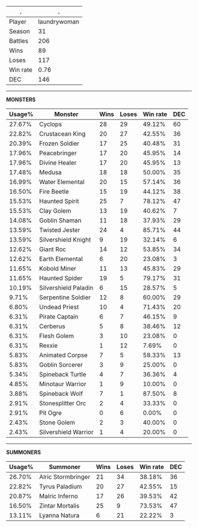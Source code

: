 .|.
|-|-
Player|laundrywoman
Season|31
Battles|206
Wins|89
Loses|117
Win rate|0.76
DEC|146

---
**MONSTERS**

Usage%|Monster|Wins|Loses|Win rate|DEC|
-|-|-|-|-|-|
27.67%|Cyclops|28|29|49.12%|60|
22.82%|Crustacean King|20|27|42.55%|36|
20.39%|Frozen Soldier|17|25|40.48%|31|
17.96%|Peacebringer|17|20|45.95%|14|
17.96%|Divine Healer|17|20|45.95%|13|
17.48%|Medusa|18|18|50.00%|35|
16.99%|Water Elemental|20|15|57.14%|36|
16.50%|Fire Beetle|15|19|44.12%|38|
15.53%|Haunted Spirit|25|7|78.12%|47|
15.53%|Clay Golem|13|19|40.62%|7|
14.08%|Goblin Shaman|11|18|37.93%|29|
13.59%|Twisted Jester|24|4|85.71%|44|
13.59%|Silvershield Knight|9|19|32.14%|6|
12.62%|Giant Roc|14|12|53.85%|34|
12.62%|Earth Elemental|6|20|23.08%|3|
11.65%|Kobold Miner|11|13|45.83%|29|
11.65%|Haunted Spider|19|5|79.17%|31|
10.19%|Silvershield Paladin|6|15|28.57%|5|
9.71%|Serpentine Soldier|12|8|60.00%|29|
6.80%|Undead Priest|10|4|71.43%|20|
6.31%|Pirate Captain|6|7|46.15%|9|
6.31%|Cerberus|5|8|38.46%|12|
6.31%|Flesh Golem|3|10|23.08%|0|
6.31%|Rexxie|1|12|7.69%|0|
5.83%|Animated Corpse|7|5|58.33%|13|
5.83%|Goblin Sorcerer|3|9|25.00%|0|
5.34%|Spineback Turtle|4|7|36.36%|4|
4.85%|Minotaur Warrior|1|9|10.00%|0|
3.88%|Spineback Wolf|7|1|87.50%|8|
2.91%|Stonesplitter Orc|2|4|33.33%|0|
2.91%|Pit Ogre|0|6|0.00%|0|
2.43%|Stone Golem|2|3|40.00%|0|
2.43%|Silvershield Warrior|1|4|20.00%|0|

---
**SUMMONERS**

Usage%|Summoner|Wins|Loses|Win rate|DEC|
-|-|-|-|-|-|
26.70%|Alric Stormbringer|21|34|38.18%|36|
22.82%|Tyrus Paladium|20|27|42.55%|15|
20.87%|Malric Inferno|17|26|39.53%|42|
16.50%|Zintar Mortalis|25|9|73.53%|47|
13.11%|Lyanna Natura|6|21|22.22%|3|
